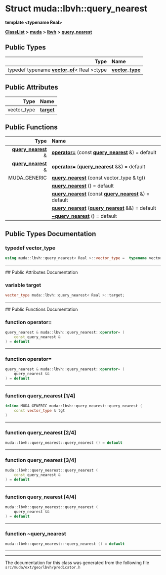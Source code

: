 

# Struct muda::lbvh::query\_nearest

**template &lt;typename Real&gt;**



[**ClassList**](annotated.md) **>** [**muda**](namespacemuda.md) **>** [**lbvh**](namespacemuda_1_1lbvh.md) **>** [**query\_nearest**](structmuda_1_1lbvh_1_1query__nearest.md)






















## Public Types

| Type | Name |
| ---: | :--- |
| typedef typename [**vector\_of**](structmuda_1_1lbvh_1_1vector__of.md)&lt; Real &gt;::type | [**vector\_type**](#typedef-vector_type)  <br> |




## Public Attributes

| Type | Name |
| ---: | :--- |
|  vector\_type | [**target**](#variable-target)  <br> |
















## Public Functions

| Type | Name |
| ---: | :--- |
|  [**query\_nearest**](structmuda_1_1lbvh_1_1query__nearest.md) & | [**operator=**](#function-operator) (const [**query\_nearest**](structmuda_1_1lbvh_1_1query__nearest.md) &) = default<br> |
|  [**query\_nearest**](structmuda_1_1lbvh_1_1query__nearest.md) & | [**operator=**](#function-operator_1) ([**query\_nearest**](structmuda_1_1lbvh_1_1query__nearest.md) &&) = default<br> |
|  MUDA\_GENERIC | [**query\_nearest**](#function-query_nearest-14) (const vector\_type & tgt) <br> |
|   | [**query\_nearest**](#function-query_nearest-24) () = default<br> |
|   | [**query\_nearest**](#function-query_nearest-34) (const [**query\_nearest**](structmuda_1_1lbvh_1_1query__nearest.md) &) = default<br> |
|   | [**query\_nearest**](#function-query_nearest-44) ([**query\_nearest**](structmuda_1_1lbvh_1_1query__nearest.md) &&) = default<br> |
|   | [**~query\_nearest**](#function-query_nearest) () = default<br> |




























## Public Types Documentation




### typedef vector\_type 

```C++
using muda::lbvh::query_nearest< Real >::vector_type =  typename vector_of<Real>::type;
```




<hr>
## Public Attributes Documentation




### variable target 

```C++
vector_type muda::lbvh::query_nearest< Real >::target;
```




<hr>
## Public Functions Documentation




### function operator= 

```C++
query_nearest & muda::lbvh::query_nearest::operator= (
    const query_nearest &
) = default
```




<hr>



### function operator= 

```C++
query_nearest & muda::lbvh::query_nearest::operator= (
    query_nearest &&
) = default
```




<hr>



### function query\_nearest [1/4]

```C++
inline MUDA_GENERIC muda::lbvh::query_nearest::query_nearest (
    const vector_type & tgt
) 
```




<hr>



### function query\_nearest [2/4]

```C++
muda::lbvh::query_nearest::query_nearest () = default
```




<hr>



### function query\_nearest [3/4]

```C++
muda::lbvh::query_nearest::query_nearest (
    const query_nearest &
) = default
```




<hr>



### function query\_nearest [4/4]

```C++
muda::lbvh::query_nearest::query_nearest (
    query_nearest &&
) = default
```




<hr>



### function ~query\_nearest 

```C++
muda::lbvh::query_nearest::~query_nearest () = default
```




<hr>

------------------------------
The documentation for this class was generated from the following file `src/muda/ext/geo/lbvh/predicator.h`

